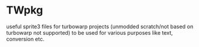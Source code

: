 # TWpkg
useful sprite3 files for turbowarp projects (unmodded scratch/not based on turbowarp not supported)
to be used for various purposes
like text, conversion etc.
